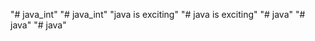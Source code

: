 "# java_int" 
"# java_int" 
"java is exciting" 
"# java is exciting" 
"# java" 
"# java" 
"# java" 
